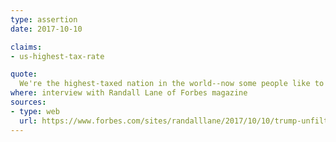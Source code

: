 ```yaml
---
type: assertion
date: 2017-10-10

claims:
- us-highest-tax-rate

quote:
  We're the highest-taxed nation in the world--now some people like to say "developed nation," but I haven't found too many that are higher. We're the highest-taxed developed nation in the world, probably the highest-taxed nation in the world.
where: interview with Randall Lane of Forbes magazine
sources:
- type: web
  url: https://www.forbes.com/sites/randalllane/2017/10/10/trump-unfiltered/2/#665f5611c771
---
```

